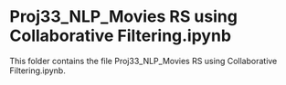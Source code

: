 # Proj33_NLP_Movies RS using Collaborative Filtering.ipynb
This folder contains the file Proj33_NLP_Movies RS using Collaborative Filtering.ipynb.

